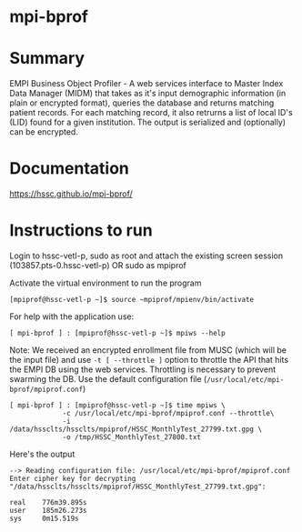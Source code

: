 # mpi-bprof

# Summary
EMPI Business Object Profiler - A web services interface to Master Index Data Manager (MIDM) that takes as it's input demographic information (in plain or encrypted format), queries the database and returns matching patient records. For each matching record, it also retrurns a list of local ID's (LID) found for a given institution. The output is serialized and (optionally) can be encrypted.

# Documentation
https://hssc.github.io/mpi-bprof/

# Instructions to run

Login to hssc-vetl-p, sudo as root and attach the existing screen session (103857.pts-0.hssc-vetl-p) OR sudo as mpiprof

Activate the virtual environment to run the program

```
[mpiprof@hssc-vetl-p ~]$ source ~mpiprof/mpienv/bin/activate
```

For help with the application use:
```
[ mpi-bprof ] : [mpiprof@hssc-vetl-p ~]$ mpiws --help
```

Note: We received an encrypted enrollment file from MUSC (which will be the input file) and use `-t [ --throttle ]` option to throttle the API that hits the EMPI DB using the web services. Throttling is necessary to prevent swarming the DB. Use the default configuration file (`/usr/local/etc/mpi-bprof/mpiprof.conf`)
```
[ mpi-bprof ] : [mpiprof@hssc-vetl-p ~]$ time mpiws \
             -c /usr/local/etc/mpi-bprof/mpiprof.conf --throttle\
             -i /data/hssclts/hssclts/mpiprof/HSSC_MonthlyTest_27799.txt.gpg \
             -o /tmp/HSSC_MonthlyTest_27800.txt
```
Here's the output
```
--> Reading configuration file: /usr/local/etc/mpi-bprof/mpiprof.conf
Enter cipher key for decrypting "/data/hssclts/hssclts/mpiprof/HSSC_MonthlyTest_27799.txt.gpg":

real    776m39.895s
user    185m26.273s
sys     0m15.519s
```
